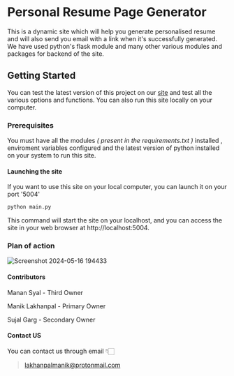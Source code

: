 # Personal Resume Page Generator

This is a dynamic site which will help you generate personalised resume and will also send you email 
with a link when it's successfully generated. We have used python's flask module and many other various modules and packages
for backend of the site.

## Getting Started 

You can test the latest version of this project on our [site](http://resume.w16manik.ninja) and test all the various options and functions.
You can also run this site locally on your computer.

### Prerequisites 

You must have all the modules <i>( present in the requirements.txt ) </i> installed , enviroment variables configured and the latest 
version of python installed on your system to run this site.

#### Launching the site

If you want to use this site on your local computer, you can launch it on your port '5004'

```bash
python main.py
```

This command will start the site on your localhost, and you can access the site  in your web browser at http://localhost:5004.

### Plan of action

![Screenshot 2024-05-16 194433](https://github.com/ManikLakhanpal/Personal-Resume-Page-Generator/assets/156660478/86b85c8d-5370-484b-8b49-416aa4c0ad09)

#### Contributors

Manan Syal - Third Owner

Manik Lakhanpal - Primary Owner

Sujal Garg - Secondary Owner

#### Contact US

You can contact us through email 👇🏻

> lakhanpalmanik@protonmail.com
